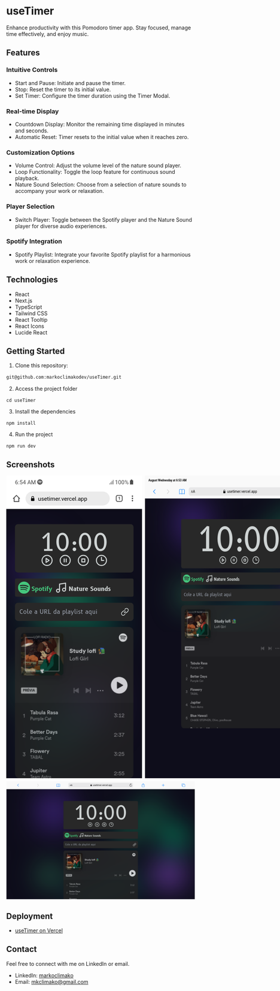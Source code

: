 # useTimer
Enhance productivity with this Pomodoro timer app. Stay focused, manage time effectively, and enjoy music.

## Features

### Intuitive Controls

- Start and Pause: Initiate and pause the timer.
- Stop: Reset the timer to its initial value.
- Set Timer: Configure the timer duration using the Timer Modal.

### Real-time Display

- Countdown Display: Monitor the remaining time displayed in minutes and seconds.
- Automatic Reset: Timer resets to the initial value when it reaches zero.

### Customization Options

- Volume Control: Adjust the volume level of the nature sound player.
- Loop Functionality: Toggle the loop feature for continuous sound playback.
- Nature Sound Selection: Choose from a selection of nature sounds to accompany your work or relaxation.

### Player Selection

- Switch Player: Toggle between the Spotify player and the Nature Sound player for diverse audio experiences.

### Spotify Integration

- Spotify Playlist: Integrate your favorite Spotify playlist for a harmonious work or relaxation experience.

## Technologies
- React
- Next.js
- TypeScript
- Tailwind CSS
- React Tooltip
- React Icons
- Lucide React

## Getting Started
1. Clone this repository:
```bash
git@github.com:markoclimakodev/useTimer.git
```

2. Access the project folder
```
cd useTimer
```

3. Install the dependencies
```
npm install
```

4. Run the project
```
npm run dev
```
## Screenshots
<div style="display: flex; flex-direction: column; gap: 8px; justify-content: space-between;">
  <div style="display: flex; gap: 8px;">
    <img src="./screenshots/mobile.png" alt="useTimer mobile">
    <img src="./screenshots/mobile2.png" alt="useTimer mobile">
  </div>
 <div style="flex: 1;">
    <img src="./screenshots/desktop.png" alt="useTimer desktop">
  </div>

</div>

## Deployment

- [useTimer on Vercel](https://usetimer.vercel.app/)

## Contact

Feel free to connect with me on LinkedIn or email.

- LinkedIn: [markoclimako](https://www.linkedin.com/in/markoclimako/)
- Email: mkclimako@gmail.com
